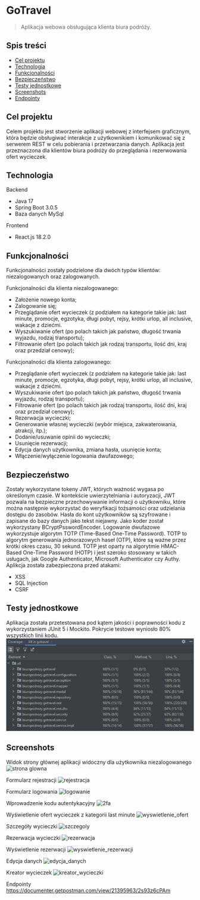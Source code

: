 # GoTravel
> Aplikacja webowa obsługująca klienta biura podróży.

## Spis treści
* [Cel projektu](#cel-projektu)
* [Technologia](#technologia)
* [Funkcjonalności](#funkcjonalności)
* [Bezpieczeństwo](#bezpieczeństwo)
* [Testy jednostkowe](#testy-jednostkowe)
* [Screenshots](#screenshots)
* [Endpointy](#endpointy)


## Cel projektu
Celem projektu jest stworzenie aplikacji webowej z interfejsem graficznym, która będzie obsługiwać interakcje z użytkownikiem i komunikować się z serwerem REST w celu pobierania i przetwarzania danych. Aplikacja jest przeznaczona dla klientów biura podróży do przeglądania i rezerwowania ofert wycieczek.


## Technologia
Backend
- Java 17
- Spring Boot 3.0.5
- Baza danych MySql

Frontend
- React.js 18.2.0

## Funkcjonalności
Funkcjonalności zostały podzielone dla dwóch typów klientów: niezalogowanych oraz zalogowanych.

Funkcjonalności dla klienta niezalogowanego:
- Założenie nowego konta;
- Zalogowanie się;
- Przeglądanie ofert wycieczek (z podziałem na kategorie takie jak: last minute, promocje, egzotyka, długi pobyt, rejsy, krótki urlop, all inclusive, wakacje z dziećmi.
- Wyszukiwanie ofert (po polach takich jak państwo, długość trwania wyjazdu, rodzaj transportu);
- Filtrowanie ofert (po polach takich jak rodzaj transportu, ilość dni, kraj oraz przedział cenowy);

Funkcjonalności dla klienta zalogowanego:
- Przeglądanie ofert wycieczek (z podziałem na kategorie takie jak: last minute, promocje, egzotyka, długi pobyt, rejsy, krótki urlop, all inclusive, wakacje z dziećmi.
- Wyszukiwanie ofert (po polach takich jak państwo, długość trwania wyjazdu, rodzaj transportu);
- Filtrowanie ofert (po polach takich jak rodzaj transportu, ilość dni, kraj oraz przedział cenowy);
- Rezerwacja wycieczki;
- Generowanie własnej wycieczki (wybór miejsca, zakwaterowania, atrakcji, itp.);
- Dodanie/usuwanie opinii do wycieczki;
- Usunięcie rezerwacji;
- Edycja danych użytkownika, zmiana hasła, usunięcie konta;
- Włączenie/wyłączenie logowania dwufazowego;

## Bezpieczeństwo
Zostały wykorzystane tokeny JWT, których ważność wygasa po określonym czasie. W kontekście uwierzytelniania i autoryzacji, JWT pozwala na bezpieczne przechowywanie informacji o użytkowniku, które można następnie wykorzystać do weryfikacji tożsamości oraz udzielania dostępu do zasobów. 
Hasła do kont użytkowników są szyfrowane i zapisane do bazy danych jako tekst niejawny. Jako koder został wykorzystany BCryptPsswordEncoder. 
Logowanie dwufazowe wykorzystuje algorytm TOTP (Time-Based One-Time Password). TOTP to algorytm generowania jednorazowych haseł (OTP), które są ważne przez krótki okres czasu, 30 sekund. TOTP jest oparty na algorytmie HMAC-Based One-Time Password (HOTP) i jest szeroko stosowany w takich usługach, jak Google Authenticator, Microsoft Authenticator czy Authy.
Aplikcja została zabezpieczona przed atakami:
- XSS
- SQL Injection
- CSRF

## Testy jednostkowe
Aplikacja została przetestowana pod kątem jakości i poprawności kodu z wykorzystaniem JUnit 5 i Mockito. Pokrycie testowe wyniosło 80% wszystkich linii kodu.
![wynik testow](./img/testy.png)

## Screenshots
Widok strony głównej aplikacji widoczny dla użytkownika niezalogowanego
![strona glowna](./img/strona_glowna.png)

Formularz rejestracji
![rejestracja](./img/rejestracja.png)

Formularz logowania
![logowanie](./img/logowanie.png)

Wprowadzenie kodu autentykacyjny
![2fa](./img/2fa.png)

Wyświetlenie ofert wycieczek z kategorii last minute 
![wyswietlenie_ofert](./img/wyswietlenie_ofert.png)

Szczegóły wycieczki
![szczegoly](./img/szczegoly.png)

Rezerwacja wycieczki
![rezerwacja](./img/rezerwacja.png)

Wyświetlenie rezerwacji
![wyswietlenie_rezerwacji](./img/wyswietlenie_rezerwacji.png)

Edycja danych
![edycja_danych](./img/edycja_danych.png)

Kreator wycieczek
![kreator_wycieczki](./img/kreator_wycieczki.png)

Endpointy
https://documenter.getpostman.com/view/21395963/2s93z6cPAm
